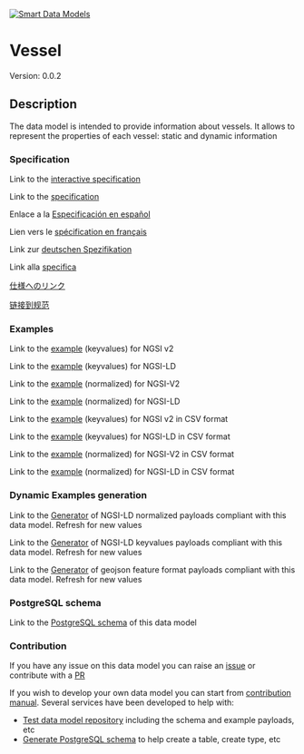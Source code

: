 [![Smart Data Models](https://smartdatamodels.org/wp-content/uploads/2022/01/SmartDataModels_logo.png "Logo")](https://smartdatamodels.org)
# Vessel
Version: 0.0.2

## Description 

The data model is intended to provide information about vessels. It allows to represent the properties of each vessel: static and dynamic information
### Specification

Link to the [interactive specification](https://swagger.lab.fiware.org/?url=https://smart-data-models.github.io/dataModel.MarineTransport/Vessel/swagger.yaml)

Link to the [specification](https://github.com/smart-data-models/dataModel.MarineTransport/blob/master/Vessel/doc/spec.md)

Enlace a la [Especificación en español](https://github.com/smart-data-models/dataModel.MarineTransport/blob/master/Vessel/doc/spec_ES.md)

Lien vers le [spécification en français](https://github.com/smart-data-models/dataModel.MarineTransport/blob/master/Vessel/doc/spec_FR.md)

Link zur [deutschen Spezifikation](https://github.com/smart-data-models/dataModel.MarineTransport/blob/master/Vessel/doc/spec_DE.md)

Link alla [specifica](https://github.com/smart-data-models/dataModel.MarineTransport/blob/master/Vessel/doc/spec_IT.md)

[仕様へのリンク](https://github.com/smart-data-models/dataModel.MarineTransport/blob/master/Vessel/doc/spec_JA.md)

[链接到规范](https://github.com/smart-data-models/dataModel.MarineTransport/blob/master/Vessel/doc/spec_ZH.md)
### Examples

Link to the [example](https://smart-data-models.github.io/dataModel.MarineTransport/Vessel/examples/example.json) (keyvalues) for NGSI v2

Link to the [example](https://smart-data-models.github.io/dataModel.MarineTransport/Vessel/examples/example.jsonld) (keyvalues) for NGSI-LD

Link to the [example](https://smart-data-models.github.io/dataModel.MarineTransport/Vessel/examples/example-normalized.json) (normalized) for NGSI-V2

Link to the [example](https://smart-data-models.github.io/dataModel.MarineTransport/Vessel/examples/example-normalized.jsonld) (normalized) for NGSI-LD

Link to the [example](https://smart-data-models.github.io/dataModel.MarineTransport/Vessel/examples/example.json.csv) (keyvalues) for NGSI v2 in CSV format

Link to the [example](https://smart-data-models.github.io/dataModel.MarineTransport/Vessel/examples/example.jsonld.csv) (keyvalues) for NGSI-LD in CSV format

Link to the [example](https://smart-data-models.github.io/dataModel.MarineTransport/Vessel/examples/example-normalized.json.csv) (normalized) for NGSI-V2 in CSV format

Link to the [example](https://smart-data-models.github.io/dataModel.MarineTransport/Vessel/examples/example-normalized.jsonld.csv) (normalized) for NGSI-LD in CSV format
### Dynamic Examples generation

Link to the [Generator](https://smartdatamodels.org/extra/ngsi-ld_generator.php?schemaUrl=https://raw.githubusercontent.com/smart-data-models/dataModel.MarineTransport/master/Vessel/schema.json&email=info@smartdatamodels.org) of NGSI-LD normalized payloads compliant with this data model. Refresh for new values

Link to the [Generator](https://smartdatamodels.org/extra/ngsi-ld_generator_keyvalues.php?schemaUrl=https://raw.githubusercontent.com/smart-data-models/dataModel.MarineTransport/master/Vessel/schema.json&email=info@smartdatamodels.org) of NGSI-LD keyvalues payloads compliant with this data model. Refresh for new values

Link to the [Generator](https://smartdatamodels.org/extra/geojson_features_generator.php?schemaUrl=https://raw.githubusercontent.com/smart-data-models/dataModel.MarineTransport/master/Vessel/schema.json&email=info@smartdatamodels.org) of geojson feature format payloads compliant with this data model. Refresh for new values
### PostgreSQL schema

Link to the [PostgreSQL schema](https://smart-data-models.github.io/dataModel.MarineTransport/Vessel/schema.sql) of this data model
### Contribution

 If you have any issue on this data model you can raise an [issue](https://github.com/smart-data-models/dataModel.MarineTransport/issues)  or contribute with a [PR](https://github.com/smart-data-models/dataModel.MarineTransport/pulls)

 If you wish to develop your own data model you can start from [contribution manual](https://bit.ly/contribution_manual). Several services have been developed to help with: 
 - [Test data model repository](https://smartdatamodels.org/index.php/data-models-contribution-api/) including the schema and example payloads, etc
 - [Generate PostgreSQL schema](https://smartdatamodels.org/index.php/sql-service/) to help create a table, create type, etc